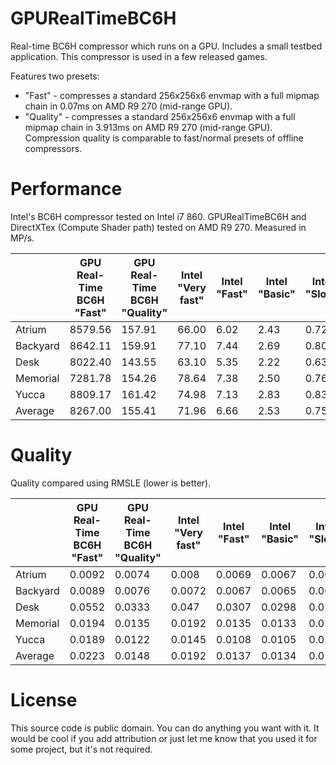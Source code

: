 GPURealTimeBC6H
=======

Real-time BC6H compressor which runs on a GPU. Includes a small testbed application. This compressor is used in a few released games.

Features two presets: 
* "Fast" - compresses a standard 256x256x6 envmap with a full mipmap chain in 0.07ms on AMD R9 270 (mid-range GPU).
* "Quality" - compresses a standard 256x256x6 envmap with a full mipmap chain in 3.913ms on AMD R9 270 (mid-range GPU). Compression quality is comparable to fast/normal presets of offline compressors.

Performance
===
Intel's BC6H compressor tested on Intel i7 860. GPURealTimeBC6H and DirectXTex (Compute Shader path) tested on AMD R9 270. Measured in MP/s.

|          | GPU Real-Time BC6H "Fast" | GPU Real-Time BC6H "Quality"  | Intel "Very fast" | Intel "Fast" | Intel "Basic" | Intel "Slow" | Intel "Very slow" | DirectXTex 
| -------  | ------------------------- | ----------------------------- | ----------------- | ------------ | ------------- | ------------ | ----------------- | ----------
| Atrium   | 8579.56                   | 157.91                        | 66.00             | 6.02         | 2.43          | 0.72         | 0.34              | 0.63       
| Backyard | 8642.11                   | 159.91                        | 77.10             | 7.44         | 2.69          | 0.80         | 0.38              | 0.63       
| Desk     | 8022.40                   | 143.55                        | 63.10             | 5.35         | 2.22          | 0.63         | 0.33              | 0.65       
| Memorial | 7281.78                   | 154.26                        | 78.64             | 7.38         | 2.50          | 0.76         | 0.37              | 0.47       
| Yucca    | 8809.17                   | 161.42                        | 74.98             | 7.13         | 2.83          | 0.83         | 0.39              | 0.73       
| Average  | 8267.00                   | 155.41                        | 71.96             | 6.66         | 2.53          | 0.75         | 0.36              | 0.62       

Quality
===
Quality compared using RMSLE (lower is better).

|          | GPU Real-Time BC6H "Fast" | GPU Real-Time BC6H "Quality"  | Intel "Very fast" | Intel "Fast" | Intel "Basic" | Intel "Slow" | Intel "Very slow" | DirectXTex 
| -------  | ------------------------- | ----------------------------- | ----------------- | ------------ | ------------- | ------------ | ----------------- | ----------
| Atrium   | 0.0092                    | 0.0074                        | 0.008             | 0.0069       | 0.0067        | 0.0067       | 0.0067            | 0.0079     
| Backyard | 0.0089                    | 0.0076                        | 0.0072            | 0.0067       | 0.0065        | 0.0065       | 0.0065            | 0.0075     
| Desk     | 0.0552                    | 0.0333                        | 0.047             | 0.0307       | 0.0298        | 0.0294       | 0.0293            | 0.0413     
| Memorial | 0.0194                    | 0.0135                        | 0.0192            | 0.0135       | 0.0133        | 0.0132       | 0.0131            | 0.0243      
| Yucca    | 0.0189                    | 0.0122                        | 0.0145            | 0.0108       | 0.0105        | 0.0103       | 0.0103            | 0.0124     
| Average  | 0.0223                    | 0.0148                        | 0.0192            | 0.0137       | 0.0134        | 0.0132       | 0.0132            | 0.0187     

License
===
This source code is public domain. You can do anything you want with it. It would be cool if you add attribution or just let me know that you used it for some project, but it's not required.

